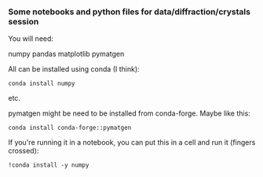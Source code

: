 ### Some notebooks and python files for data/diffraction/crystals session

You will need: 

numpy
pandas
matplotlib
pymatgen

All can be installed using conda (I think):

`conda install numpy`

etc.

pymatgen might be need to be installed from conda-forge. Maybe like this:

`conda install conda-forge::pymatgen`

If you're running it in a notebook, you can put this in a cell and run it (fingers crossed):


`!conda install -y numpy`